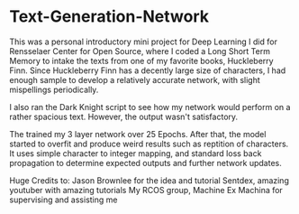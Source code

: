 # Text-Generation-Network

This was a personal introductory mini project for Deep Learning I did 
for Rensselaer Center for Open Source, where I coded a Long Short Term Memory 
to intake the texts from one of my favorite books, Huckleberry Finn. Since Huckleberry Finn
has a decently large size of characters, I had enough sample to develop
a relatively accurate network, with slight mispellings periodically. 

I also ran the Dark Knight script to see how my network would perform on a
rather spacious text. However, the output wasn't satisfactory.

The trained my 3 layer network over 25 Epochs. After that, the model started
to overfit and produce weird results such as reptition of characters. It uses
simple character to integer mapping, and standard loss back propagation to determine
expected outputs and further network updates.

Huge Credits to:
Jason Brownlee for the idea and tutorial
Sentdex, amazing youtuber with amazing tutorials
My RCOS group, Machine Ex Machina for supervising and assisting me

